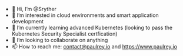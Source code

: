 - 👋 Hi, I’m @Sryther
- 👀 I’m interested in cloud environments and smart application development
- 🌱 I’m currently learning advanced Kubernetes (looking to pass the Kubernetes Security Specialist certfication)
- 💞️ I’m looking to collaborate on anything
- 📫 How to reach me: contact@paulrey.io and https://www.paulrey.io

<!---
Sryther/Sryther is a ✨ special ✨ repository because its `README.md` (this file) appears on your GitHub profile.
You can click the Preview link to take a look at your changes.
--->
